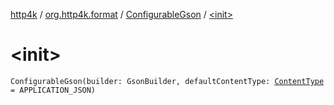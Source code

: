 [http4k](../../index.md) / [org.http4k.format](../index.md) / [ConfigurableGson](index.md) / [&lt;init&gt;](./-init-.md)

# &lt;init&gt;

`ConfigurableGson(builder: GsonBuilder, defaultContentType: `[`ContentType`](../../org.http4k.core/-content-type/index.md)` = APPLICATION_JSON)`